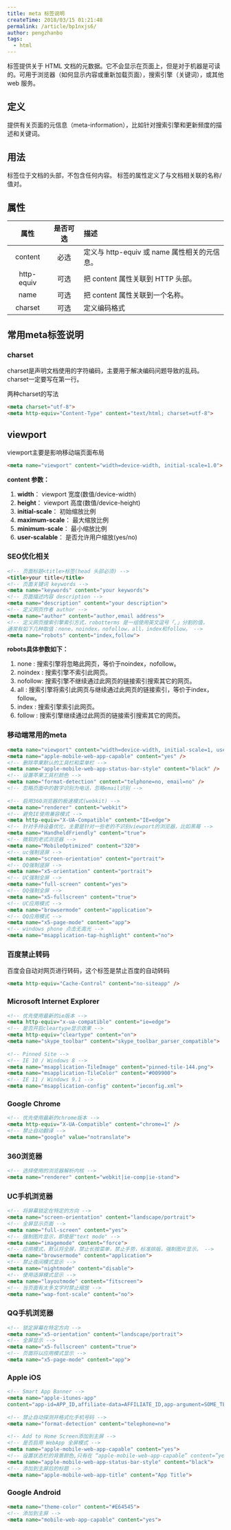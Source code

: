 ```yaml
---
title: meta 标签说明
createTime: 2018/03/15 01:21:48
permalink: /article/bp1nxjs6/
author: pengzhanbo
tags:
  - html
---
```


<meta> 标签提供关于 HTML 文档的元数据。它不会显示在页面上，但是对于机器是可读的。可用于浏览器（如何显示内容或重新加载页面），搜索引擎（关键词），或其他 web 服务。

<!-- more -->

## 定义

提供有关页面的元信息（meta-information），比如针对搜索引擎和更新频度的描述和关键词。

## 用法

标签位于文档的头部，不包含任何内容。<meta> 标签的属性定义了与文档相关联的名称/值对。

## 属性

| 属性 | 是否可选 | 描述 |
| :----: | :----:     | :----  |
| content | 必选  | 定义与 http-equiv 或 name 属性相关的元信息。  |
| http-equiv | 可选 | 把 content 属性关联到 HTTP 头部。 |
| name | 可选 | 把 content 属性关联到一个名称。 |
| charset | 可选 | 定义编码格式 |

## 常用meta标签说明

### charset

charset是声明文档使用的字符编码，主要用于解决编码问题导致的乱码。 charset一定要写在第一行。

两种charset的写法

```html
<meta charset="utf-8">
<meta http-equiv="Content-Type" content="text/html; charset=utf-8">
```

## viewport

viewport主要是影响移动端页面布局

```html
<meta name="viewport" content="width=device-width, initial-scale=1.0">
```

**content 参数：**

1. **width**： viewport 宽度(数值/device-width)
2. **height**： viewport 高度(数值/device-height)
3. **initial-scale**： 初始缩放比例
4. **maximum-scale**： 最大缩放比例
5. **minimum-scale**： 最小缩放比例
6. **user-scalable**： 是否允许用户缩放(yes/no)

### SEO优化相关

```html
<!-- 页面标题<title>标签(head 头部必须) -->
<title>your title</title>
<!-- 页面关键词 keywords -->
<meta name="keywords" content="your keywords">
<!-- 页面描述内容 description -->
<meta name="description" content="your description">
<!-- 定义网页作者 author -->
<meta name="author" content="author,email address">
<!-- 定义网页搜索引擎索引方式，robotterms 是一组使用英文逗号「,」分割的值，
通常有如下几种取值：none，noindex，nofollow，all，index和follow。 -->
<meta name="robots" content="index,follow">
```

**robots具体参数如下：**

1. none : 搜索引擎将忽略此网页，等价于noindex，nofollow。
2. noindex : 搜索引擎不索引此网页。
3. nofollow: 搜索引擎不继续通过此网页的链接索引搜索其它的网页。
4. all : 搜索引擎将索引此网页与继续通过此网页的链接索引，等价于index，follow。
5. index : 搜索引擎索引此网页。
6. follow : 搜索引擎继续通过此网页的链接索引搜索其它的网页。

### 移动端常用的meta

```html
<meta name="viewport" content="width=device-width, initial-scale=1, user-scalable=no" />
<meta name="apple-mobile-web-app-capable" content="yes" />
<!-- 删除苹果默认的工具栏和菜单栏 -->
<meta name="apple-mobile-web-app-status-bar-style" content="black" />
<!-- 设置苹果工具栏颜色 -->
<meta name="format-detection" content="telphone=no, email=no" />
<!-- 忽略页面中的数字识别为电话，忽略email识别 -->
 
<!-- 启用360浏览器的极速模式(webkit) -->
<meta name="renderer" content="webkit">
<!-- 避免IE使用兼容模式 -->
<meta http-equiv="X-UA-Compatible" content="IE=edge">
<!-- 针对手持设备优化，主要是针对一些老的不识别viewport的浏览器，比如黑莓 -->
<meta name="HandheldFriendly" content="true">
<!-- 微软的老式浏览器 -->
<meta name="MobileOptimized" content="320">
<!-- uc强制竖屏 -->
<meta name="screen-orientation" content="portrait">
<!-- QQ强制竖屏 -->
<meta name="x5-orientation" content="portrait">
<!-- UC强制全屏 -->
<meta name="full-screen" content="yes">
<!-- QQ强制全屏 -->
<meta name="x5-fullscreen" content="true">
<!-- UC应用模式 -->
<meta name="browsermode" content="application">
<!-- QQ应用模式 -->
<meta name="x5-page-mode" content="app">
<!-- windows phone 点击无高光 -->
<meta name="msapplication-tap-highlight" content="no">
```

### 百度禁止转码

百度会自动对网页进行转码，这个标签是禁止百度的自动转码

```html
<meta http-equiv="Cache-Control" content="no-siteapp" />
```

### Microsoft Internet Explorer

```html
<!-- 优先使用最新的ie版本 -->
<meta http-equiv="x-ua-compatible" content="ie=edge">
<!-- 是否开启cleartype显示效果 -->
<meta http-equiv="cleartype" content="on">
<meta name="skype_toolbar" content="skype_toolbar_parser_compatible">
 
<!-- Pinned Site -->
<!-- IE 10 / Windows 8 -->
<meta name="msapplication-TileImage" content="pinned-tile-144.png">
<meta name="msapplication-TileColor" content="#009900">
<!-- IE 11 / Windows 9.1 -->
<meta name="msapplication-config" content="ieconfig.xml">
```

### Google Chrome

```html
<!-- 优先使用最新的chrome版本 -->
<meta http-equiv="X-UA-Compatible" content="chrome=1" />
<!-- 禁止自动翻译 -->
<meta name="google" value="notranslate">
```

### 360浏览器

```html
<!-- 选择使用的浏览器解析内核 -->
<meta name="renderer" content="webkit|ie-comp|ie-stand">
```

### UC手机浏览器

```html
<!-- 将屏幕锁定在特定的方向 -->
<meta name="screen-orientation" content="landscape/portrait">
<!-- 全屏显示页面 -->
<meta name="full-screen" content="yes">
<!-- 强制图片显示，即使是"text mode" -->
<meta name="imagemode" content="force">
<!-- 应用模式，默认将全屏，禁止长按菜单，禁止手势，标准排版，强制图片显示。 -->
<meta name="browsermode" content="application">
<!-- 禁止夜间模式显示 -->
<meta name="nightmode" content="disable">
<!-- 使用适屏模式显示 -->
<meta name="layoutmode" content="fitscreen">
<!-- 当页面有太多文字时禁止缩放 -->
<meta name="wap-font-scale" content="no">
```

### QQ手机浏览器

```html
<!-- 锁定屏幕在特定方向 -->
<meta name="x5-orientation" content="landscape/portrait">
<!-- 全屏显示 -->
<meta name="x5-fullscreen" content="true">
<!-- 页面将以应用模式显示 -->
<meta name="x5-page-mode" content="app">
```

### Apple iOS

```html
<!-- Smart App Banner -->
<meta name="apple-itunes-app" 
content="app-id=APP_ID,affiliate-data=AFFILIATE_ID,app-argument=SOME_TEXT">
 
<!-- 禁止自动探测并格式化手机号码 -->
<meta name="format-detection" content="telephone=no">
 
<!-- Add to Home Screen添加到主屏 -->
<!-- 是否启用 WebApp 全屏模式 -->
<meta name="apple-mobile-web-app-capable" content="yes">
<!-- 设置状态栏的背景颜色,只有在 “apple-mobile-web-app-capable” content=”yes” 时生效 -->
<meta name="apple-mobile-web-app-status-bar-style" content="black">
<!-- 添加到主屏后的标题 -->
<meta name="apple-mobile-web-app-title" content="App Title">
```

### Google Android

```html
<meta name="theme-color" content="#E64545">
<!-- 添加到主屏 -->
<meta name="mobile-web-app-capable" content="yes">
```
